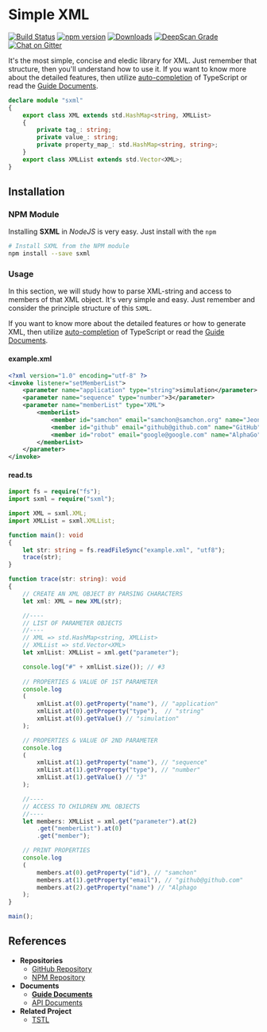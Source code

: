 # Simple XML
[![Build Status](https://travis-ci.org/samchon/sxml.svg?branch=master)](https://travis-ci.org/samchon/sxml)
[![npm version](https://badge.fury.io/js/sxml.svg)](https://www.npmjs.com/package/sxml)
[![Downloads](https://img.shields.io/npm/dm/sxml.svg)](https://www.npmjs.com/package/sxml)
[![DeepScan Grade](https://deepscan.io/api/projects/1799/branches/7793/badge/grade.svg)](https://deepscan.io/dashboard/#view=project&pid=1799&bid=7793)
[![Chat on Gitter](https://badges.gitter.im/samchon/sxml.svg)](https://gitter.im/samchon/sxml?utm_source=badge&utm_medium=badge&utm_campaign=pr-badge&utm_content=badge)

It's the most simple, concise and eledic library for XML. Just remember that structure, then you'll understand how to use it. If you want to know more about the detailed features, then utilize <u>auto-completion</u> of TypeScript or read the [Guide Documents](https://github.com/samchon/sxml/wiki).

```typescript
declare module "sxml"
{
    export class XML extends std.HashMap<string, XMLList>
    {
        private tag_: string;
        private value_: string;
        private property_map_: std.HashMap<string, string>;
    }
    export class XMLList extends std.Vector<XML>;
}
```



## Installation
### NPM Module
Installing **SXML** in *NodeJS* is very easy. Just install with the `npm`

```bash
# Install SXML from the NPM module
npm install --save sxml
```

### Usage
In this section, we will study how to parse XML-string and access to members of that XML object. It's very simple and easy. Just remember and consider the principle structure of this `SXML`.

If you want to know more about the detailed features or how to generate XML, then utilize <u>auto-completion</u> of TypeScript or read the [Guide Documents](https://github.com/samchon/sxml/wiki).

#### example.xml
```xml
<?xml version="1.0" encoding="utf-8" ?>
<invoke listener="setMemberList">
    <parameter name="application" type="string">simulation</parameter>
    <parameter name="sequence" type="number">3</parameter>
    <parameter name="memberList" type="XML">
        <memberList>
            <member id="samchon" email="samchon@samchon.org" name="Jeongho Nam" />
            <member id="github" email="github@github.com" name="GitHub" />
            <member id="robot" email="google@google.com" name="AlphaGo" />
        </memberList>
    </parameter>
</invoke>
```

#### read.ts
```typescript
import fs = require("fs");
import sxml = require("sxml");

import XML = sxml.XML;
import XMLList = sxml.XMLList;

function main(): void
{
    let str: string = fs.readFileSync("example.xml", "utf8");
    trace(str);
}

function trace(str: string): void
{
    // CREATE AN XML OBJECT BY PARSING CHARACTERS
    let xml: XML = new XML(str);

    //----
    // LIST OF PARAMETER OBJECTS
    //----
    // XML => std.HashMap<string, XMLList>
    // XMLList => std.Vector<XML>
    let xmlList: XMLList = xml.get("parameter");

    console.log("#" + xmlList.size()); // #3
    
    // PROPERTIES & VALUE OF 1ST PARAMETER
    console.log
    (
        xmlList.at(0).getProperty("name"), // "application"
        xmlList.at(0).getProperty("type"),  // "string"
        xmlList.at(0).getValue() // "simulation"
    );

    // PROPERTIES & VALUE OF 2ND PARAMETER
    console.log
    (
        xmlList.at(1).getProperty("name"), // "sequence"
        xmlList.at(1).getProperty("type"), // "number"
        xmlList.at(1).getValue() // "3"
    );

    //----
    // ACCESS TO CHILDREN XML OBJECTS
    //----
    let members: XMLList = xml.get("parameter").at(2)
        .get("memberList").at(0)
        .get("member");

    // PRINT PROPERTIES
    console.log
    (
        members.at(0).getProperty("id"), // "samchon"
        members.at(1).getProperty("email"), // "github@github.com"
        members.at(2).getProperty("name") // "Alphago
    );
}

main();
```



## References
  - **Repositories**
    - [GitHub Repository](https://github.com/samchon/sxml)
    - [NPM Repository](https://www.npmjs.com/package/sxml)
  - **Documents**
    - [**Guide Documents**](https://github.com/samchon/sxml/wiki)
    - [API Documents](http://samchon.github.io/sxml/api)
  - **Related Project**
    - [TSTL](https://github.com/samchon/tstl)
